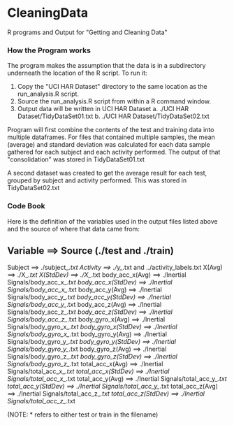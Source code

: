 # CleaningData
R programs and Output for "Getting and Cleaning Data"

### How the Program works
The program makes the assumption that the data is in a subdirectory
underneath the location of the R script. To run it:

1. Copy the "UCI HAR Dataset" directory to the same location as the 
   run_analysis.R script.
2. Source the run_analysis.R script from within a R command window.
3. Output data will be written in UCI HAR Dataset
   a. ./UCI HAR Dataset/TidyDataSet01.txt
   b. ./UCI HAR Dataset/TidyDataSet02.txt

Program will first combine the contents of the test and training data
into multiple dataframes. For files that contained multiple samples,
the mean (average) and standard deviation was calculated for each
data sample gathered for each subject and each activity performed.
The output of that "consolidation" was stored in TidyDataSet01.txt

A second dataset was created to get the average result for each test,
grouped by subject and activity performed. This was stored in 
TidyDataSet02.txt

### Code Book
Here is the definition of the variables used in the output files
listed above and the source of where that data came from:

  Variable             ==>    Source (./test and ./train)
  ---------------------------------------------------------------
  Subject              ==>   ./subject_*.txt
  Activity             ==>   ./y_*.txt and ../activity_labels.txt
  X(Avg)               ==>   ./X_*.txt
  X(StdDev)            ==>   ./X_*.txt
  body_acc_x(Avg)      ==>   ./Inertial Signals/body_acc_x_*.txt
  body_acc_x(StdDev)   ==>   ./Inertial Signals/body_acc_x_*.txt
  body_acc_y(Avg)      ==>   ./Inertial Signals/body_acc_y_*.txt
  body_acc_y(StdDev)   ==>   ./Inertial Signals/body_acc_y_*.txt
  body_acc_z(Avg)      ==>   ./Inertial Signals/body_acc_z_*.txt
  body_acc_z(StdDev)   ==>   ./Inertial Signals/body_acc_z_*.txt
  body_gyro_x(Avg)     ==>   ./Inertial Signals/body_gyro_x_*.txt
  body_gyro_x(StdDev)  ==>   ./Inertial Signals/body_gyro_x_*.txt
  body_gyro_y(Avg)     ==>   ./Inertial Signals/body_gyro_y_*.txt
  body_gyro_y(StdDev)  ==>   ./Inertial Signals/body_gyro_y_*.txt
  body_gyro_z(Avg)     ==>   ./Inertial Signals/body_gyro_z_*.txt
  body_gyro_z(StdDev)  ==>   ./Inertial Signals/body_gyro_z_*.txt
  total_acc_x(Avg)     ==>   ./Inertial Signals/total_acc_x_*.txt
  total_acc_x(StdDev)  ==>   ./Inertial Signals/total_acc_x_*.txt
  total_acc_y(Avg)     ==>   ./Inertial Signals/total_acc_y_*.txt
  total_acc_y(StdDev)  ==>   ./Inertial Signals/total_acc_y_*.txt
  total_acc_z(Avg)     ==>   ./Inertial Signals/total_acc_z_*.txt
  total_acc_z(StdDev)  ==>   ./Inertial Signals/total_acc_z_*.txt

(NOTE: * refers to either test or train in the filename)
  
